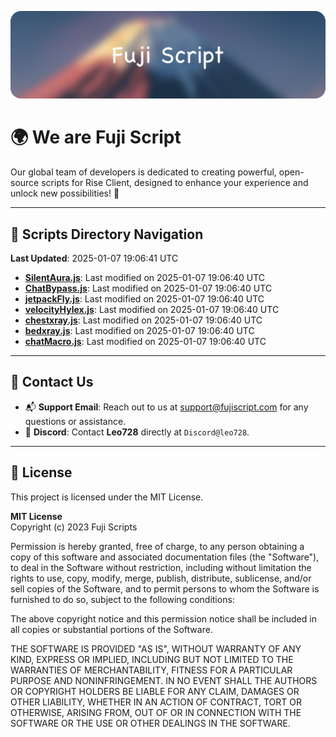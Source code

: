 ![Banner](.github/b.webp)

# 🌍 **We are Fuji Script**

Our global team of developers is dedicated to creating powerful, open-source scripts for Rise Client, designed to enhance your experience and unlock new possibilities! 🌟

---
<!-- SCRIPTS_NAVIGATION_START -->
## 📂 **Scripts Directory Navigation**

**Last Updated**: 2025-01-07 19:06:41 UTC

- **[SilentAura.js](scripts/SilentAura.js)**: Last modified on 2025-01-07 19:06:40 UTC
- **[ChatBypass.js](scripts/ChatBypass.js)**: Last modified on 2025-01-07 19:06:40 UTC
- **[jetpackFly.js](scripts/jetpackFly.js)**: Last modified on 2025-01-07 19:06:40 UTC
- **[velocityHylex.js](scripts/velocityHylex.js)**: Last modified on 2025-01-07 19:06:40 UTC
- **[chestxray.js](scripts/chestxray.js)**: Last modified on 2025-01-07 19:06:40 UTC
- **[bedxray.js](scripts/bedxray.js)**: Last modified on 2025-01-07 19:06:40 UTC
- **[chatMacro.js](scripts/chatMacro.js)**: Last modified on 2025-01-07 19:06:40 UTC

<!-- SCRIPTS_NAVIGATION_END -->

---

## 💬 **Contact Us**  
- 📬 **Support Email**: Reach out to us at [support@fujiscript.com](mailto:support@fujiscript.com) for any questions or assistance.  
- 💬 **Discord**: Contact **Leo728** directly at `Discord@leo728`.

---

## 📜 **License**

This project is licensed under the MIT License.  

**MIT License**  
Copyright (c) 2023 Fuji Scripts  

Permission is hereby granted, free of charge, to any person obtaining a copy of this software and associated documentation files (the "Software"), to deal in the Software without restriction, including without limitation the rights to use, copy, modify, merge, publish, distribute, sublicense, and/or sell copies of the Software, and to permit persons to whom the Software is furnished to do so, subject to the following conditions:  

The above copyright notice and this permission notice shall be included in all copies or substantial portions of the Software.  

THE SOFTWARE IS PROVIDED "AS IS", WITHOUT WARRANTY OF ANY KIND, EXPRESS OR IMPLIED, INCLUDING BUT NOT LIMITED TO THE WARRANTIES OF MERCHANTABILITY, FITNESS FOR A PARTICULAR PURPOSE AND NONINFRINGEMENT. IN NO EVENT SHALL THE AUTHORS OR COPYRIGHT HOLDERS BE LIABLE FOR ANY CLAIM, DAMAGES OR OTHER LIABILITY, WHETHER IN AN ACTION OF CONTRACT, TORT OR OTHERWISE, ARISING FROM, OUT OF OR IN CONNECTION WITH THE SOFTWARE OR THE USE OR OTHER DEALINGS IN THE SOFTWARE.  
